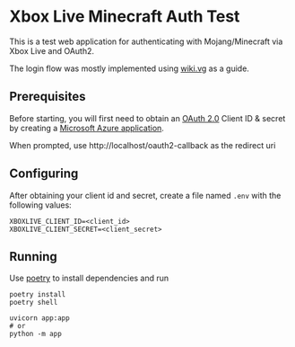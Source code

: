 # Xbox Live Minecraft Auth Test

This is a test web application for authenticating with Mojang/Minecraft via
Xbox Live and OAuth2.

The login flow was mostly implemented using [wiki.vg](https://wiki.vg/Microsoft_Authentication_Scheme) as a guide.

## Prerequisites
Before starting, you will first need to obtain an
[OAuth 2.0](https://docs.microsoft.com/en-us/azure/active-directory/develop/v2-oauth2-auth-code-flow)
Client ID & secret by creating a
[Microsoft Azure application](https://docs.microsoft.com/en-us/azure/active-directory/develop/quickstart-register-app). 

When prompted, use http://localhost/oauth2-callback as the redirect uri

## Configuring

After obtaining your client id and secret, create a file named `.env` with the following values:

```
XBOXLIVE_CLIENT_ID=<client_id>
XBOXLIVE_CLIENT_SECRET=<client_secret>
```

## Running

Use [poetry](https://python-poetry.org) to install dependencies and run

```shell
poetry install
poetry shell

uvicorn app:app
# or
python -m app
```
